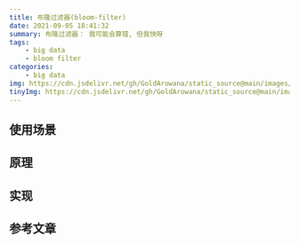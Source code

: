 ```yaml
---
title: 布隆过滤器(bloom-filter)
date: 2021-09-05 18:41:32
summary: 布隆过滤器： 我可能会算错, 但我快呀
tags:
    - big data
    - bloom filter
categories:
    - big data
img: https://cdn.jsdelivr.net/gh/GoldArowana/static_source@main/images/cover/co57.jpg
tinyImg: https://cdn.jsdelivr.net/gh/GoldArowana/static_source@main/images/tiny/cover/co57.jpg
---
```


## 使用场景

## 原理

## 实现


## 参考文章
